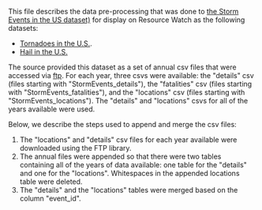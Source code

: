 This file describes the data pre-processing that was done to [the Storm Events in the US dataset)](https://www.ncdc.noaa.gov/stormevents/ftp.jsp) for display on Resource Watch as the following datasets:
- [Tornadoes in the U.S.](https://resourcewatch.org/embed/widget/8a0f738e-4fb9-4a4c-8b9a-6363f619cdd5).
- [Hail in the U.S.](https://resourcewatch.org/embed/widget/355f550b-ea6d-418d-b89d-5fbd58f3ba1b)

The source provided this dataset as a set of annual csv files that were accessed via [ftp](ftp://ftp.ncdc.noaa.gov/pub/data/swdi/stormevents/csvfiles/). For each year, three csvs were available: the "details" csv (files starting with "StormEvents_details"), the "fatalities" csv (files starting with "StormEvents_fatalities"), and the "locations" csv (files starting with "StormEvents_locations"). The "details" and "locations" csvs for all of the years available were used.

Below, we describe the steps used to append and merge the csv files:
1. The "locations" and "details" csv files for each year available were downloaded using the FTP library.
2. The annual files were appended so that there were two tables containing all of the years of data available: one table for the "details" and one for the "locations". Whitespaces in the appended locations table were deleted.
3. The "details" and the "locations" tables were merged based on the column "event_id". 
